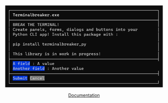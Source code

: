 <div align="center">
  
![image](screenshot.png)

[Documentation](https://github.com/Ellicode/terminalbreaker/wiki)

</div>
